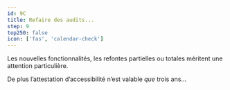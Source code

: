 ```yaml
---
id: 9C
title: Refaire des audits...
step: 9
top250: false
icon: ['fas', 'calendar-check']
---
```


Les nouvelles fonctionnalités, les refontes partielles ou totales méritent une attention particulière.

De plus l’attestation d’accessibilité n’est valable *que* trois ans...